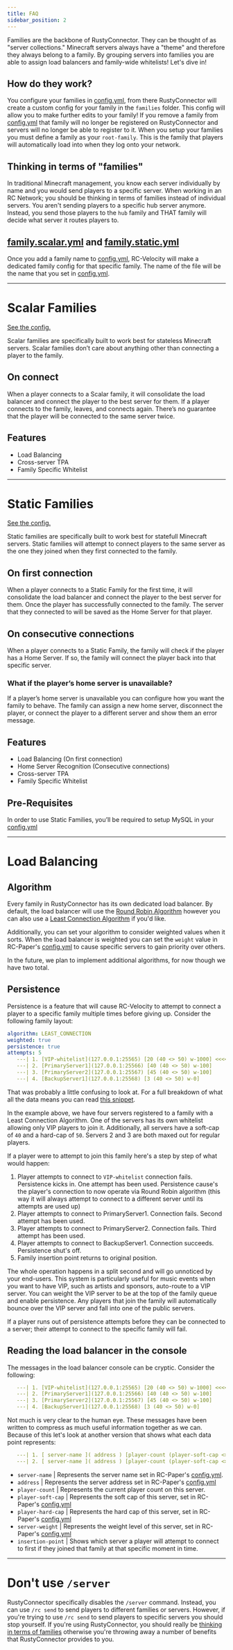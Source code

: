 ```yaml
---
title: FAQ
sidebar_position: 2
---
```

Families are the backbone of RustyConnector.
They can be thought of as "server collections." Minecraft servers always have a "theme" and therefore they always belong to a family.
By grouping servers into families you are able to assign load balancers and family-wide whitelists!
Let's dive in!

## How do they work?
You configure your families in [config.yml](https://github.com/Aelysium-Group/rusty-connector/wiki/RustyConnector-Configs#configyml-velocity), from there RustyConnector will create a custom config for your family in the `families` folder. This config will allow you to make further edits to your family!
If you remove a family from [config.yml](https://github.com/Aelysium-Group/rusty-connector/wiki/RustyConnector-Configs#configyml-velocity) that family will no longer be registered on RustyConnector and servers will no longer be able to register to it.
When you setup your families you must define a family as your `root-family`. This is the family that players will automatically load into when they log onto your network.

## Thinking in terms of "families"
In traditional Minecraft management, you know each server individually by name and you would send players to a specific server.
When working in an RC Network; you should be thinking in terms of families instead of individual servers.
You aren't sending players to a specific hub server anymore. Instead, you send those players to the `hub` family and THAT family will decide what server it routes players to.

## [family.scalar.yml](https://github.com/Aelysium-Group/rusty-connector/wiki/RustyConnector-Configs#familyscalaryml-velocity) and [family.static.yml](https://github.com/Aelysium-Group/rusty-connector/wiki/RustyConnector-Configs#familystaticyml-velocity)
Once you add a family name to [config.yml](https://github.com/Aelysium-Group/rusty-connector/wiki/RustyConnector-Configs#configyml-velocity), RC-Velocity will make a dedicated family config for that specific family. The name of the file will be the name that you set in [config.yml](https://github.com/Aelysium-Group/rusty-connector/wiki/RustyConnector-Configs#configyml-velocity).

- - -

# Scalar Families
[See the config.](https://github.com/Aelysium-Group/rusty-connector/wiki/RustyConnector-Configs#familyscalaryml-velocity)

Scalar families are specifically built to work best for stateless Minecraft servers. Scalar families don’t care about anything other than connecting a player to the family.
## On connect
When a player connects to a Scalar family, it will consolidate the load balancer and connect the player to the best server for them.
If a player connects to the family, leaves, and connects again. There’s no guarantee that the player will be connected to the same server twice.
## Features
- Load Balancing
- Cross-server TPA
- Family Specific Whitelist

- - -

# Static Families
[See the config.](https://github.com/Aelysium-Group/rusty-connector/wiki/RustyConnector-Configs#familystaticyml-velocity)

Static families are specifically built to work best for statefull Minecraft servers. Static families will attempt to connect players to the same server as the one they joined when they first connected to the family.
## On first connection
When a player connects to a Static Family for the first time, it will consolidate the load balancer and connect the player to the best server for them. Once the player has successfully connected to the family. The server that they connected to will be saved as the Home Server for that player.
## On consecutive connections
When a player connects to a Static Family, the family will check if the player has a Home Server. If so, the family will connect the player back into that specific server.
### What if the player’s home server is unavailable?
If a player’s home server is unavailable you can configure how you want the family to behave. The family can assign a new home server, disconnect the player, or connect the player to a different server and show them an error message.
## Features
- Load Balancing (On first connection)
- Home Server Recognition (Consecutive connections)
- Cross-server TPA
- Family Specific Whitelist

## Pre-Requisites
In order to use Static Families, you’ll be required to setup MySQL in your [config.yml](https://github.com/Aelysium-Group/rusty-connector/wiki/RustyConnector-Configs#configyml-velocity)

- - -

# Load Balancing
## Algorithm
Every family in RustyConnector has its own dedicated load balancer.
By default, the load balancer will use the [Round Robin Algorithm](https://www.nginx.com/resources/glossary/round-robin-load-balancing/) however you can also use a [Least Connection Algorithm](https://docs.citrix.com/en-us/citrix-adc/current-release/load-balancing/load-balancing-customizing-algorithms/leastconnection-method.html) if you'd like.

Additionally, you can set your algorithm to consider weighted values when it sorts. When the load balancer is weighted you can set the `weight` value in RC-Paper's [config.yml](https://github.com/Aelysium-Group/rusty-connector/wiki/RustyConnector-Configs#configyml-paper) to cause specific servers to gain priority over others.

In the future, we plan to implement additional algorithms, for now though we have two total.

## Persistence
Persistence is a feature that will cause RC-Velocity to attempt to connect a player to a specific family multiple times before giving up. Consider the following family layout:
```yml
algorithm: LEAST_CONNECTION
weighted: true
persistence: true
attempts: 5
   ---| 1. [VIP-whitelist](127.0.0.1:25565) [20 (40 <> 50) w-1000] <<<<<
   ---| 2. [PrimaryServer1](127.0.0.1:25566) [40 (40 <> 50) w-100]
   ---| 3. [PrimaryServer2](127.0.0.1:25567) [45 (40 <> 50) w-100]
   ---| 4. [BackupServer1](127.0.0.1:25568) [3 (40 <> 50) w-0]
```
That was probably a little confusing to look at. For a full breakdown of what all the data means you can read [this snippet](https://github.com/Aelysium-Group/rusty-connector/wiki/Family#reading-the-load-balancer-in-the-console).

In the example above, we have four servers registered to a family with a Least Connection Algorithm.
One of the servers has its own whitelist allowing only VIP players to join it.
Additionally, all servers have a soft-cap of `40` and a hard-cap of `50`. Servers 2 and 3 are both maxed out for regular players.

If a player were to attempt to join this family here's a step by step of what would happen:
1. Player attempts to connect to `VIP-whitelist` connection fails. Persistence kicks in. One attempt has been used. Persistence cause's the player's connection to now operate via Round Robin algorithm (this way it will always attempt to connect to a different server until its attempts are used up)
2. Player attempts to connect to PrimaryServer1. Connection fails. Second attempt has been used.
3. Player attempts to connect to PrimaryServer2. Connection fails. Third attempt has been used.
4. Player attempts to connect to BackupServer1. Connection succeeds. Persistence shut's off.
5. Family insertion point returns to original position.

The whole operation happens in a split second and will go unnoticed by your end-users.
This system is particularly useful for music events when you want to have VIP, such as artists and sponsors, auto-route to a VIP server. You can weight the VIP server to be at the top of the family queue and enable persistence. Any players that join the family will automatically bounce over the VIP server and fall into one of the public servers.

If a player runs out of persistence attempts before they can be connected to a server; their attempt to connect to the specific family will fail.

## Reading the load balancer in the console
The messages in the load balancer console can be cryptic. Consider the following:
```yml
   ---| 1. [VIP-whitelist](127.0.0.1:25565) [20 (40 <> 50) w-1000] <<<<<
   ---| 2. [PrimaryServer1](127.0.0.1:25566) [40 (40 <> 50) w-100]
   ---| 3. [PrimaryServer2](127.0.0.1:25567) [45 (40 <> 50) w-100]
   ---| 4. [BackupServer1](127.0.0.1:25568) [3 (40 <> 50) w-0]
```
Not much is very clear to the human eye. These messages have been written to compress as much useful information together as we can. Because of this let's look at another version that shows what each data point represents:
```yml
   ---| 1. [ server-name ]( address ) [player-count (player-soft-cap <> player-hard-cap) server-weight] <<<<< insertion-point
   ---| 2. [ server-name ]( address ) [player-count (player-soft-cap <> player-hard-cap) server-weight]
```
- `server-name` | Represents the server name set in RC-Paper's [config.yml](https://github.com/Aelysium-Group/rusty-connector/wiki/RustyConnector-Configs#configyml-paper).
- `address` | Represents the server address set in RC-Paper's [config.yml](https://github.com/Aelysium-Group/rusty-connector/wiki/RustyConnector-Configs#configyml-paper)
- `player-count` | Represents the current player count on this server.
- `player-soft-cap` | Represents the soft cap of this server, set in RC-Paper's [config.yml](https://github.com/Aelysium-Group/rusty-connector/wiki/RustyConnector-Configs#configyml-paper)
- `player-hard-cap` | Represents the hard cap of this server, set in RC-Paper's [config.yml](https://github.com/Aelysium-Group/rusty-connector/wiki/RustyConnector-Configs#configyml-paper)
- `server-weight` | Represents the weight level of this server, set in RC-Paper's [config.yml](https://github.com/Aelysium-Group/rusty-connector/wiki/RustyConnector-Configs#configyml-paper)
- `insertion-point` | Shows which server a player will attempt to connect to first if they joined that family at that specific moment in time.

- - -

# Don't use `/server`
RustyConnector specifically disables the `/server` command. Instead, you can use `/rc send` to send players to different families or servers.
However, if you're trying to use `/rc send` to send players to specific servers you should stop yourself. If you're using RustyConnector, you should really be [thinking in terms of families](#thinking-in-terms-of-families) otherwise you're throwing away a number of benefits that RustyConnector provides to you.